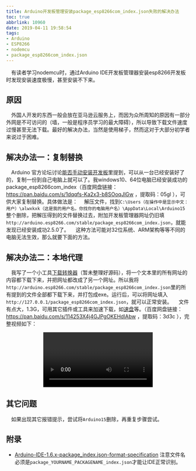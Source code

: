 ```yaml
---
title: Arduino开发板管理安装package_esp8266com_index.json失败的解决办法
toc: true
abbrlink: 10960
date: 2019-04-11 19:58:54
tags:
- Arduino
- ESP8266
- nodemcu
- package_esp8266com_index.json
---
```


&emsp;有读者学习nodemcu时，通过Arduino IDE开发板管理器安装esp8266开发板时发现安装速度极慢，甚至安装不下来。
## 原因
&emsp;外国人开发的东西一般会放在亚马逊云服务上，而因为众所周知的原因有一部分外网是不可访问的（墙，一般是程序员学习的最大障碍），所以导致下载文件速度过慢甚至无法下载。最好的解决办法，当然是使用梯子，然而这对于大部分初学者来说过于困难。

## 解决办法一：复制替换
&emsp;Arduino 官方论坛讨论[能否手动安装开发板](https://forum.arduino.cc/index.php?PHPSESSID=25g88vvos46pi5vku2pf51stf0&topic=463573.msg3480758#msg3480758)里提到，可以从一台已经安装好了的，复制一份到自己电脑上就可以了。我windows10、64位电脑已经安装成功的package_esp8266com_index（百度网盘链接：https://pan.baidu.com/s/1dqqfs-Ka2x3-b8SOoqJlGw ，提取码：05gl ），可供大家复制替换。具体做法是：
&emsp;解压文件，找到`C:\Users（在操作中是显示中文：用户）\alwxkxk（这是我的用户名，你找你的电脑用户名）\AppData\Local\Arduino15`整个删除，把解压得到的文件替换过去，附加开发板管理器网址仍旧填`http://arduino.esp8266.com/stable/package_esp8266com_index.json`，就能发现已经安装成功2.5.0了。
&emsp;这种方法可能对32位系统、ARM架构等等不同的电脑无法生效，那么就要下面的方法。
## 解决办法二：本地代理
&emsp;我写了一个小工具[下载转换器](https://github.com/alwxkxk/downloadConverter)（暂未整理好源码），将一个文本里的所有网址的内容都下载下来，并把网址都改成了另一个网址。所以我将`http://arduino.esp8266.com/stable/package_esp8266com_index.json`里的所有提到的文件全部都下载下来，并打包成exe。运行后，可以将网址填入`http://127.0.0.1/package_esp8266com_index.json`，就可以正常安装。
&emsp;文件有点大，1.3G，可用其它插件或工具来加速下载，如[速盘](https://www.speedpan.com/)等。（百度网盘链接：https://pan.baidu.com/s/114253X4j4GJPgOKEHdlAbw ，提取码：3d3c ），完整视频如下：

<video class="lazy" data-src="https://test-1251805228.file.myqcloud.com//%E6%9C%AC%E5%9C%B0%E4%BB%A3%E7%90%86%E5%AE%89%E8%A3%85arduino%E7%AC%AC%E4%B8%89%E6%96%B9%E5%BC%80%E5%8F%91%E6%9D%BF.mp4" controls="controls" style="max-width: 100%; display: block; margin-left: auto; margin-right: auto;">
your browser does not support the video tag
</video>

## 其它问题
&emsp;如果出现其它报错提示，尝试将`Arduino15`删除，再重复步骤尝试。

## 附录
- [Arduino-IDE-1.6.x-package_index.json-format-specification](https://github.com/arduino/Arduino/wiki/Arduino-IDE-1.6.x-package_index.json-format-specification)
注意文件名必须是`package_YOURNAME_PACKAGENAME_index.json`才能让IDE正常识别。

